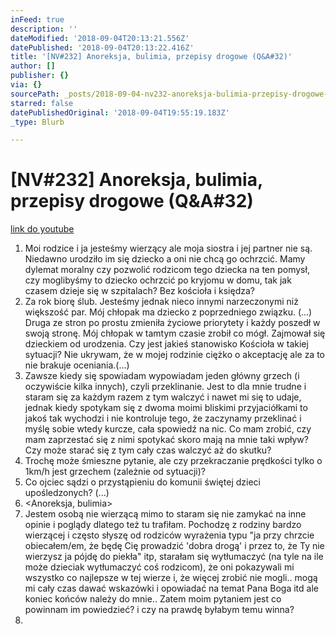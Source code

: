 ```yaml
---
inFeed: true
description: ''
dateModified: '2018-09-04T20:13:21.556Z'
datePublished: '2018-09-04T20:13:22.416Z'
title: '[NV#232] Anoreksja, bulimia, przepisy drogowe (Q&A#32)'
author: []
publisher: {}
via: {}
sourcePath: _posts/2018-09-04-nv232-anoreksja-bulimia-przepisy-drogowe-qanda32.md
starred: false
datePublishedOriginal: '2018-09-04T19:55:19.183Z'
_type: Blurb

---
```

# \[NV\#232\] Anoreksja, bulimia, przepisy drogowe (Q&A\#32)
[link do youtube][0]

1. Moi rodzice i ja jesteśmy wierzący ale moja siostra i jej partner nie są. Niedawno urodziło im się dziecko a oni nie chcą go ochrzcić. Mamy dylemat moralny czy pozwolić rodzicom tego dziecka na ten pomysł, czy moglibyśmy to dziecko ochrzcić po kryjomu w domu, tak jak czasem dzieje się w szpitalach? Bez kościoła i księdza?
2. Za rok biorę ślub. Jesteśmy jednak nieco innymi narzeczonymi niż większość par. Mój chłopak ma dziecko z poprzedniego związku. (...) Druga ze stron po prostu zmieniła życiowe priorytety i każdy poszedł w swoją stronę. Mój chłopak w tamtym czasie zrobił co mógł. Zajmował się dzieckiem od urodzenia. Czy jest jakieś stanowisko Kościoła w takiej sytuacji? Nie ukrywam, że w mojej rodzinie ciężko o akceptację ale za to nie brakuje oceniania.(...) 
3. Zawsze kiedy się spowiadam wypowiadam jeden główny grzech (i oczywiście kilka innych), czyli przeklinanie. Jest to dla mnie trudne i staram się za każdym razem z tym walczyć i nawet mi się to udaje, jednak kiedy spotykam się z dwoma moimi bliskimi przyjaciółkami to jakoś tak wychodzi i nie kontroluje tego, że zaczynamy przeklinać i myślę sobie wtedy kurcze, cała spowiedź na nic. Co mam zrobić, czy mam zaprzestać się z nimi spotykać skoro mają na mnie taki wpływ? Czy może starać się z tym cały czas walczyć aż do skutku?
4. Trochę może śmieszne pytanie, ale czy przekraczanie prędkości tylko o 1km/h jest grzechem (zależnie od sytuacji)?
5. Co ojciec sądzi o przystąpieniu do komunii świętej dzieci upośledzonych? (...)
6. <Anoreksja, bulimia\>
7. Jestem osobą nie wierzącą mimo to staram się nie zamykać na inne opinie i poglądy dlatego też tu trafiłam. Pochodzę z rodziny bardzo wierzącej i często słyszę od rodziców wyrażenia typu "ja przy chrzcie obiecałem/em, że będę Cię prowadzić 'dobra drogą' i przez to, że Ty nie wierzysz ja pójdę do piekła" itp, starałam się wytłumaczyć (na tyle na ile może dzieciak wytłumaczyć coś rodzicom), że oni pokazywali mi wszystko co najlepsze w tej wierze i, że więcej zrobić nie mogli.. mogą mi cały czas dawać wskazówki i opowiadać na temat Pana Boga itd ale koniec końców należy do mnie.. Zatem moim pytaniem jest co powinnam im powiedzieć? i czy na prawdę byłabym temu winna?
8. 

[0]: https://www.youtube.com/watch?v=48cAKVRIJhU